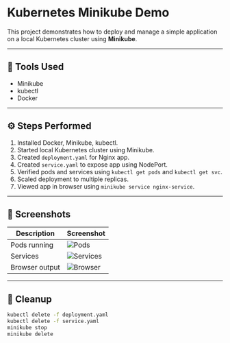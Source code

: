 # Kubernetes Minikube Demo

This project demonstrates how to deploy and manage a simple application on a local Kubernetes cluster using **Minikube**.

---

## 🧩 Tools Used
- Minikube  
- kubectl  
- Docker  

---

## ⚙️ Steps Performed
1. Installed Docker, Minikube, kubectl.
2. Started local Kubernetes cluster using Minikube.
3. Created `deployment.yaml` for Nginx app.
4. Created `service.yaml` to expose app using NodePort.
5. Verified pods and services using `kubectl get pods` and `kubectl get svc`.
6. Scaled deployment to multiple replicas.
7. Viewed app in browser using `minikube service nginx-service`.

---

## 📸 Screenshots
| Description | Screenshot |
|--------------|-------------|
| Pods running | ![Pods](screenshots/pods.png) |
| Services | ![Services](screenshots/services.png) |
| Browser output | ![Browser](screenshots/browser.png) |

---

## 🧹 Cleanup
```bash
kubectl delete -f deployment.yaml
kubectl delete -f service.yaml
minikube stop
minikube delete
